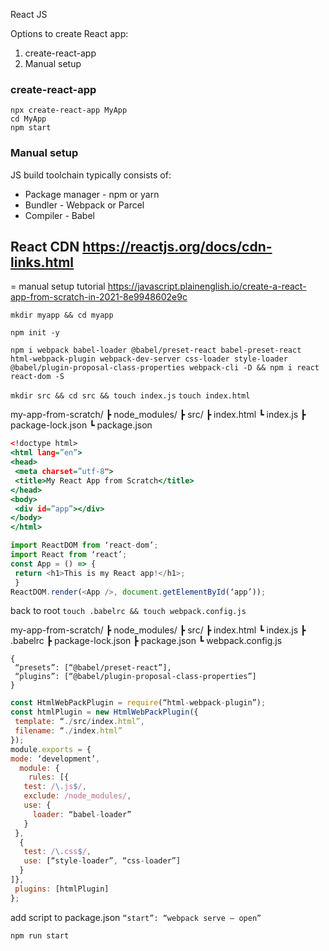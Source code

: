 React JS

Options to create React app:
1. create-react-app
2. Manual setup


### create-react-app
```
npx create-react-app MyApp
cd MyApp
npm start
```


### Manual setup
JS build toolchain typically consists of:
* Package manager - npm or yarn
* Bundler - Webpack or Parcel
* Compiler - Babel

## React CDN https://reactjs.org/docs/cdn-links.html

= manual setup tutorial  https://javascript.plainenglish.io/create-a-react-app-from-scratch-in-2021-8e9948602e9c

```
mkdir myapp && cd myapp
```
`npm init -y`

```
npm i webpack babel-loader @babel/preset-react babel-preset-react html-webpack-plugin webpack-dev-server css-loader style-loader @babel/plugin-proposal-class-properties webpack-cli -D && npm i react react-dom -S
```
`mkdir src && cd src && touch index.js`
`touch index.html`

my-app-from-scratch/
┣ node_modules/
┣ src/
 ┣ index.html
 ┗ index.js
┣ package-lock.json
┗ package.json

``` index.html
<!doctype html>
<html lang=”en”>
<head>
 <meta charset=”utf-8">
 <title>My React App from Scratch</title>
</head>
<body>
 <div id=”app”></div>
</body>
</html>
```
````index.js
import ReactDOM from ‘react-dom’;
import React from ‘react’;
const App = () => {
 return <h1>This is my React app!</h1>;
 }
ReactDOM.render(<App />, document.getElementById(‘app’));
````
back to root
`touch .babelrc && touch webpack.config.js`


my-app-from-scratch/
┣ node_modules/
┣ src/
 ┣ index.html
 ┗ index.js
┣ .babelrc
┣ package-lock.json
┣ package.json
┗ webpack.config.js
```.babelrc
{
 “presets”: [“@babel/preset-react”],
 “plugins”: [“@babel/plugin-proposal-class-properties”]
}
```

``` webpack.config.js
const HtmlWebPackPlugin = require(“html-webpack-plugin”);
const htmlPlugin = new HtmlWebPackPlugin({
 template: “./src/index.html”,
 filename: “./index.html”
});
module.exports = {
mode: ‘development’,
  module: {
    rules: [{
   test: /\.js$/,
   exclude: /node_modules/,
   use: {
     loader: “babel-loader”
   }
 },
  {
   test: /\.css$/,
   use: [“style-loader”, “css-loader”]
  }
]},
 plugins: [htmlPlugin]
};
```

add script to package.json `“start”: “webpack serve — open” `


`npm run start`
